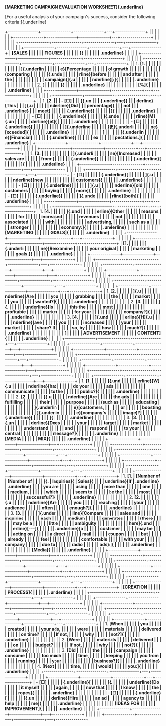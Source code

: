 **[MARKETING CAMPAIGN EVALUATION WORKSHEET]{.underline}**

[For a useful analysis of your campaign\'s success, consider the
following criteria:]{.underline}

+---------------+---------------+---------------+---+---------------+
|               |               |               |   |               |
+---------------+---------------+---------------+---+---------------+
|               |               |               |   |               |
+---------------+---------------+---------------+---+---------------+
|               |               |               |   |               |
+---------------+---------------+---------------+---+---------------+
| **[SALES      |               |               |   |               |
| FIGURES       |               |               |   |               |
| ]{            |               |               |   |               |
| .underline}** |               |               |   |               |
+---------------+---------------+---------------+---+---------------+
|               |               |               |   |               |
+---------------+---------------+---------------+---+---------------+
|               | 1.  **[1.     |               |   |               |
|               |               |               |   |               |
|               |   ]{.underlin |               |   |               |
|               | e}[Percentage |               |   |               |
|               |     of growth |               |   |               |
|               |               |               |   |               |
|               |    (comparing |               |   |               |
|               |     ]{.unde   |               |   |               |
|               | rline}[before |               |   |               |
|               |     and after |               |   |               |
|               |     the       |               |   |               |
|               |               |               |   |               |
|               | campaign)]{.u |               |   |               |
|               | nderline}[:]{ |               |   |               |
|               | .underline}** |               |   |               |
|               |               |               |   |               |
|               | 2.  **[       |               |   |               |
|               |     ]{        |               |   |               |
|               | .underline}** |               |   |               |
|               |               |               |   |               |
|               | **[%]{        |               |   |               |
|               | .underline}** |               |   |               |
+---------------+---------------+---------------+---+---------------+
|               |               |               |   |               |
+---------------+---------------+---------------+---+---------------+
|               | 1.  **[2.     |               |   | -   **[□]     |
|               |     ]{.un     |               |   | {.underline}[ |
|               | derline}[This |               |   |     ]{.u      |
|               |               |               |   | nderline}[Did |
|               |  percentage]{ |               |   |     not       |
|               | .underline}** |               |   |     meet]     |
|               |               |               |   | {.underline}[ |
|               |               |               |   |     ]{        |
|               |               |               |   | .underline}** |
|               |               |               |   |               |
|               |               |               |   | -   **[□]     |
|               |               |               |   | {.underline}[ |
|               |               |               |   |     ]{.unde   |
|               |               |               |   | rline}[M]{.un |
|               |               |               |   | derline}[et]{ |
|               |               |               |   | .underline}** |
|               |               |               |   |               |
|               |               |               |   | -   **[□]     |
|               |               |               |   | {.underline}[ |
|               |               |               |   |               |
|               |               |               |   |  ]{.underline |
|               |               |               |   | }[E]{.underli |
|               |               |               |   | ne}[xceeded]{ |
|               |               |               |   | .underline}** |
|               |               |               |   |               |
|               |               |               |   | **[           |
|               |               |               |   | ]{.underlin   |
|               |               |               |   | e}[Financial] |
|               |               |               |   | {.underline}[ |
|               |               |               |   | ex            |
|               |               |               |   | pectations.]{ |
|               |               |               |   | .underline}** |
+---------------+---------------+---------------+---+---------------+
|               |               |               |   |               |
+---------------+---------------+---------------+---+---------------+
|               | 1.  **[3.     |               |   |               |
|               |               |               |   |               |
|               |    ]{.underli |               |   |               |
|               | ne}[Increased |               |   |               |
|               |     sales are |               |   |               |
|               |     from:]    |               |   |               |
|               | {.underline}[ |               |   |               |
|               |     ]         |               |   |               |
|               | {.underline}[ |               |   |               |
|               |     ]{        |               |   |               |
|               | .underline}** |               |   |               |
+---------------+---------------+---------------+---+---------------+
|               |               |               |   |               |
+---------------+---------------+---------------+---+---------------+
| -   **[□]     |               |               |   |               |
| {.underline}[ |               |               |   |               |
|     ]{.u      |               |               |   |               |
| nderline}[new |               |               |   |               |
|               |               |               |   |               |
|   customers]{ |               |               |   |               |
| .underline}** |               |               |   |               |
|               |               |               |   |               |
| -   **[□]     |               |               |   |               |
| {.underline}[ |               |               |   |               |
|     ]{.u      |               |               |   |               |
| nderline}[old |               |               |   |               |
|     customers |               |               |   |               |
|     buying    |               |               |   |               |
|     more]{    |               |               |   |               |
| .underline}** |               |               |   |               |
|               |               |               |   |               |
| -   **[□]     |               |               |   |               |
| {.underline}[ |               |               |   |               |
|     ]{.unde   |               |               |   |               |
| rline}[both]{ |               |               |   |               |
| .underline}** |               |               |   |               |
+---------------+---------------+---------------+---+---------------+
|               |               |               |   |               |
+---------------+---------------+---------------+---+---------------+
| 1.  **[4.     |               |               |   |               |
|     ]{.und    |               |               |   |               |
| erline}[Other |               |               |   |               |
|     reasons   |               |               |   |               |
|     for       |               |               |   |               |
|     increased |               |               |   |               |
|     revenues  |               |               |   |               |
|     not       |               |               |   |               |
|               |               |               |   |               |
|    associated |               |               |   |               |
|     with      |               |               |   |               |
|               |               |               |   |               |
|  advertising, |               |               |   |               |
|     such as a |               |               |   |               |
|     stronger  |               |               |   |               |
|               |               |               |   |               |
|    economy:]{ |               |               |   |               |
| .underline}** |               |               |   |               |
|               |               |               |   |               |
| **[MARKETING  |               |               |   |               |
| GOALS]{       |               |               |   |               |
| .underline}** |               |               |   |               |
+---------------+---------------+---------------+---+---------------+
|               |               |               |   |               |
+---------------+---------------+---------------+---+---------------+
| **[1.         |               |               |   |               |
| ]{.underli    |               |               |   |               |
| ne}[Reexamine |               |               |   |               |
| your original |               |               |   |               |
| marketing     |               |               |   |               |
| goals.]{      |               |               |   |               |
| .underline}** |               |               |   |               |
+---------------+---------------+---------------+---+---------------+
|               |               |               |   |               |
+---------------+---------------+---------------+---+---------------+
|               |               |               |   |               |
+---------------+---------------+---------------+---+---------------+
|               |               |               |   |               |
+---------------+---------------+---------------+---+---------------+
|               |               |               |   |               |
+---------------+---------------+---------------+---+---------------+
|               |               |               |   |               |
+---------------+---------------+---------------+---+---------------+
|               |               |               |   |               |
+---------------+---------------+---------------+---+---------------+
| 1.  **[2.     |               |               |   |               |
|     ]{.u      |               |               |   |               |
| nderline}[Are |               |               |   |               |
|     you       |               |               |   |               |
|     grabbing  |               |               |   |               |
|     the       |               |               |   |               |
|     market    |               |               |   |               |
|     you       |               |               |   |               |
|     wanted?]{ |               |               |   |               |
| .underline}** |               |               |   |               |
|               |               |               |   |               |
| 2.  **[3.     |               |               |   |               |
|     ]{.       |               |               |   |               |
| underline}[Is |               |               |   |               |
|     this the  |               |               |   |               |
|     most      |               |               |   |               |
|               |               |               |   |               |
|    profitable |               |               |   |               |
|     market    |               |               |   |               |
|     for your  |               |               |   |               |
|               |               |               |   |               |
|    company?]{ |               |               |   |               |
| .underline}** |               |               |   |               |
|               |               |               |   |               |
| 3.  **[4.     |               |               |   |               |
|     ]{.und    |               |               |   |               |
| erline}[H]{.u |               |               |   |               |
| nderline}[ave |               |               |   |               |
|     you       |               |               |   |               |
|     increased |               |               |   |               |
|     your      |               |               |   |               |
|     market    |               |               |   |               |
|     share? If |               |               |   |               |
|     so, by    |               |               |   |               |
|     how       |               |               |   |               |
|     much?]{   |               |               |   |               |
| .underline}** |               |               |   |               |
|               |               |               |   |               |
| **[           |               |               |   |               |
| ADVERTISEMENT |               |               |   |               |
| CONTENT]{     |               |               |   |               |
| .underline}** |               |               |   |               |
+---------------+---------------+---------------+---+---------------+
|               |               |               |   |               |
+---------------+---------------+---------------+---+---------------+
|               |               |               |   |               |
+---------------+---------------+---------------+---+---------------+
|               |               |               |   |               |
+---------------+---------------+---------------+---+---------------+
|               |               |               |   |               |
+---------------+---------------+---------------+---+---------------+
|               |               |               |   |               |
+---------------+---------------+---------------+---+---------------+
|               |               |               |   |               |
+---------------+---------------+---------------+---+---------------+
|               |               |               |   |               |
+---------------+---------------+---------------+---+---------------+
| 1.  **[1.     |               |               |   |               |
|     ]{.und    |               |               |   |               |
| erline}[W]{.u |               |               |   |               |
| nderline}[hat |               |               |   |               |
|     do your   |               |               |   |               |
|     ads       |               |               |   |               |
|               |               |               |   |               |
|   communicate |               |               |   |               |
|     to the    |               |               |   |               |
|     public?]{ |               |               |   |               |
| .underline}** |               |               |   |               |
|               |               |               |   |               |
| 2.  **[2.     |               |               |   |               |
|     ]{.u      |               |               |   |               |
| nderline}[Are |               |               |   |               |
|     the ads   |               |               |   |               |
|               |               |               |   |               |
|    fulfilling |               |               |   |               |
|     their     |               |               |   |               |
|     purpose   |               |               |   |               |
|     (such as  |               |               |   |               |
|     educating |               |               |   |               |
|               |               |               |   |               |
|   ]{.underlin |               |               |   |               |
| e}[customers, |               |               |   |               |
|     or        |               |               |   |               |
|     boosting  |               |               |   |               |
|               |               |               |   |               |
|   ]{.underlin |               |               |   |               |
| e}[company\'s |               |               |   |               |
|     image)?]  |               |               |   |               |
| {.underline}[ |               |               |   |               |
|     ]{        |               |               |   |               |
| .underline}** |               |               |   |               |
|               |               |               |   |               |
| 3.  **[3.     |               |               |   |               |
|     ]{.un     |               |               |   |               |
| derline}[Does |               |               |   |               |
|     your      |               |               |   |               |
|     target    |               |               |   |               |
|     market    |               |               |   |               |
|               |               |               |   |               |
|    understand |               |               |   |               |
|     and       |               |               |   |               |
|     respond   |               |               |   |               |
|     to your   |               |               |   |               |
|     central   |               |               |   |               |
|               |               |               |   |               |
|    message?]{ |               |               |   |               |
| .underline}** |               |               |   |               |
|               |               |               |   |               |
| **[MEDIA      |               |               |   |               |
| MIX]{         |               |               |   |               |
| .underline}** |               |               |   |               |
+---------------+---------------+---------------+---+---------------+
|               |               |               |   |               |
+---------------+---------------+---------------+---+---------------+
|               |               |               |   |               |
+---------------+---------------+---------------+---+---------------+
|               |               |               |   |               |
+---------------+---------------+---------------+---+---------------+
|               |               |               |   |               |
+---------------+---------------+---------------+---+---------------+
|               |               |               |   |               |
+---------------+---------------+---------------+---+---------------+
|               |               |               |   |               |
+---------------+---------------+---------------+---+---------------+
| 1.  **[1.     | **[Number of  | **[Number of  |   |               |
|     ]{.       | Inquiries]{   | Sales]{       |   |               |
| underline}[If | .underline}** | .underline}** |   |               |
|     you are   |               |               |   |               |
|     using     |               |               |   |               |
|     more than |               |               |   |               |
|     one       |               |               |   |               |
|     medium,   |               |               |   |               |
|     which     |               |               |   |               |
|     seem to   |               |               |   |               |
|     be the    |               |               |   |               |
|     most      |               |               |   |               |
|               |               |               |   |               |
| successful?]{ |               |               |   |               |
| .underline}** |               |               |   |               |
|               |               |               |   |               |
| 2.  **[2.     |               |               |   |               |
|     ]{.u      |               |               |   |               |
| nderline}[Are |               |               |   |               |
|     you       |               |               |   |               |
|     reaching  |               |               |   |               |
|     your      |               |               |   |               |
|     audience  |               |               |   |               |
|     often     |               |               |   |               |
|     enough?]{ |               |               |   |               |
| .underline}** |               |               |   |               |
|               |               |               |   |               |
| 3.  **[3.     |               |               |   |               |
|     ]{.under  |               |               |   |               |
| line}[Compare |               |               |   |               |
|     sales and |               |               |   |               |
|     inquiries |               |               |   |               |
|     each      |               |               |   |               |
|     medium    |               |               |   |               |
|     generates |               |               |   |               |
|     (there    |               |               |   |               |
|     may be a  |               |               |   |               |
|     little    |               |               |   |               |
|     ambiguity |               |               |   |               |
|               |               |               |   |               |
|    here]{.und |               |               |   |               |
| erline}[---]{ |               |               |   |               |
| .underline}[a |               |               |   |               |
|     customer  |               |               |   |               |
|     may be    |               |               |   |               |
|     acting on |               |               |   |               |
|     a direct  |               |               |   |               |
|     mail      |               |               |   |               |
|     coupon    |               |               |   |               |
|     but       |               |               |   |               |
|     already   |               |               |   |               |
|     feel      |               |               |   |               |
|               |               |               |   |               |
|   comfortable |               |               |   |               |
|     with your |               |               |   |               |
|     company   |               |               |   |               |
|     due to    |               |               |   |               |
|     radio     |               |               |   |               |
|     ads):]{   |               |               |   |               |
| .underline}** |               |               |   |               |
|               |               |               |   |               |
| **[Media]{    |               |               |   |               |
| .underline}** |               |               |   |               |
+---------------+---------------+---------------+---+---------------+
|               |               |               |   |               |
+---------------+---------------+---------------+---+---------------+
|               |               |               |   |               |
+---------------+---------------+---------------+---+---------------+
|               |               |               |   |               |
+---------------+---------------+---------------+---+---------------+
|               |               |               |   |               |
+---------------+---------------+---------------+---+---------------+
|               |               |               |   |               |
+---------------+---------------+---------------+---+---------------+
|               |               |               |   |               |
+---------------+---------------+---------------+---+---------------+
| **[CREATION   |               |               |   |               |
| PROCESS]{     |               |               |   |               |
| .underline}** |               |               |   |               |
+---------------+---------------+---------------+---+---------------+
|               |               |               |   |               |
+---------------+---------------+---------------+---+---------------+
|               |               |               |   |               |
+---------------+---------------+---------------+---+---------------+
|               |               |               |   |               |
+---------------+---------------+---------------+---+---------------+
|               |               |               |   |               |
+---------------+---------------+---------------+---+---------------+
|               |               |               |   |               |
+---------------+---------------+---------------+---+---------------+
|               | 1.  **[When   |               |   |               |
|               |     you       |               |   |               |
|               |     created   |               |   |               |
|               |     your ads, |               |   |               |
|               |     were      |               |   |               |
|               |     materials |               |   |               |
|               |     delivered |               |   |               |
|               |     on time?  |               |   |               |
|               |     If not,   |               |   |               |
|               |     why       |               |   |               |
|               |     not?]{    |               |   |               |
|               | .underline}** |               |   |               |
|               |               |               |   |               |
|               | 2.  **[Were   |               |   |               |
|               |     materials |               |   |               |
|               |     delivered |               |   |               |
|               |     on        |               |   |               |
|               |     budget?   |               |   |               |
|               |     If not,   |               |   |               |
|               |     why       |               |   |               |
|               |     not?]{    |               |   |               |
|               | .underline}** |               |   |               |
|               |               |               |   |               |
|               | 3.  **[Did    |               |   |               |
|               |     the       |               |   |               |
|               |     campaign  |               |   |               |
|               |     consume   |               |   |               |
|               |     too much  |               |   |               |
|               |     time,     |               |   |               |
|               |     keeping   |               |   |               |
|               |     you from  |               |   |               |
|               |     running   |               |   |               |
|               |     your      |               |   |               |
|               |               |               |   |               |
|               |   business?]{ |               |   |               |
|               | .underline}** |               |   |               |
|               |               |               |   |               |
|               | 4.  **[Next   |               |   |               |
|               |     time,     |               |   |               |
|               |     would     |               |   |               |
|               |     you:]{    |               |   |               |
|               | .underline}** |               |   |               |
+---------------+---------------+---------------+---+---------------+
|               |               |               |   |               |
+---------------+---------------+---------------+---+---------------+
| -   **[□]     |               |               |   |               |
| {.underline}[ |               |               |   |               |
|     ]{.       |               |               |   |               |
| underline}[Do |               |               |   |               |
|     it myself |               |               |   |               |
|     again,    |               |               |   |               |
|     now that  |               |               |   |               |
|     I know    |               |               |   |               |
|     the       |               |               |   |               |
|     ropes]{   |               |               |   |               |
| .underline}** |               |               |   |               |
|               |               |               |   |               |
| -   **[□]     |               |               |   |               |
| {.underline}[ |               |               |   |               |
|     ]{.un     |               |               |   |               |
| derline}[Hire |               |               |   |               |
|     an ad     |               |               |   |               |
|     agency to |               |               |   |               |
|     help      |               |               |   |               |
|     me]{      |               |               |   |               |
| .underline}** |               |               |   |               |
|               |               |               |   |               |
| **[IDEAS FOR  |               |               |   |               |
| IMPROVEMENT]{ |               |               |   |               |
| .underline}** |               |               |   |               |
+---------------+---------------+---------------+---+---------------+
|               |               |               |   |               |
+---------------+---------------+---------------+---+---------------+
